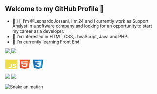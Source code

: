 
<!---
LeonardoJossani/LeonardoJossani is a ✨ special ✨ repository because its `README.md` (this file) appears on your GitHub profile.
You can click the Preview link to take a look at your changes.
--->
## Welcome to my GitHub Profile 🤘

- 👋 Hi, I’m @LeonardoJossani, I'm 24 and I currently work as Support Analyst in a software company and looking for an opportunity to start my career as a developer. 
- 👀 I’m interested in HTML, CSS, JavaScript, Java and PHP.
- 🌱 I’m currently learning Front End.

 <div>
  <a href="https://github.com/LeonardoJossani">
  <img height="180em" src="https://github-readme-stats.vercel.app/api?username=LeonardoJossani&show_icons=true&theme=tokyonight&include_all_commits=true&count_private=true"/>
  <img height="180em" src="https://github-readme-stats.vercel.app/api/top-langs/?username=LeonardoJossani&layout=compact&langs_count=6&theme=tokyonight"/>
</div>
<div style="display: inline_block"><br>
  <img align="center" alt="Js" height="30" width="40" src="https://raw.githubusercontent.com/devicons/devicon/master/icons/javascript/javascript-plain.svg">
  <img align="center" alt="HTML" height="30" width="40" src="https://raw.githubusercontent.com/devicons/devicon/master/icons/html5/html5-original.svg">
  <img align="center" alt="CSS" height="30" width="40" src="https://raw.githubusercontent.com/devicons/devicon/master/icons/css3/css3-original.svg">
</div>
 
 <br>
  
<div> 
  <a href = "mailto:leojossani2104@gmail.com"><img src="https://img.shields.io/badge/-Gmail-%23333?style=for-the-badge&logo=gmail&logoColor=white" target="_blank"></a>
  <a href="https://www.linkedin.com/in/leonardo-jossani-b274a710a/" target="_blank"><img src="https://img.shields.io/badge/-LinkedIn-%230077B5?style=for-the-badge&logo=linkedin&logoColor=white" target="_blank"></a> 
 
  ![Snake animation](https://github.com/devemdobro/devemdobro/blob/output/github-contribution-grid-snake.svg)

</div>
